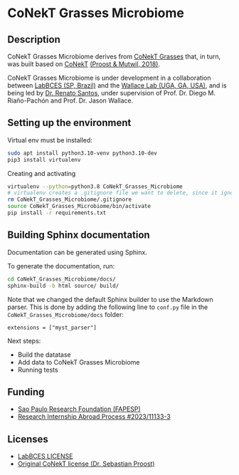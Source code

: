 # CoNekT Grasses Microbiome

## Description


CoNekT Grasses Microbiome derives from [CoNekT Grasses](https://github.com/labbces/conekt_grasses) that, in turn, was built based on [CoNekT](https://github.com/sepro/conekt) [(Proost & Mutwil, 2018)](https://academic.oup.com/nar/article/46/W1/W133/4990637).


CoNekT Grasses Microbiome is under development in a collaboration between [LabBCES (SP, Brazil)](https://labbces.cena.usp.br/) and the [Wallace Lab (UGA, GA, USA)](https://wallacelab.uga.edu/), and is being led by [Dr. Renato Santos](https://santosrac.netlify.app/), under supervision of Prof. Dr. Diego M. Riaño-Pachón and Prof. Dr. Jason Wallace.

## Setting up the environment

Virtual env must be installed:

```bash
sudo apt install python3.10-venv python3.10-dev
pip3 install virtualenv
```

Creating and activating

```bash
virtualenv --python=python3.8 CoNekT_Grasses_Microbiome
# virtualenv creates a .gitignore file we want to delete, since it ignores all changes in repository
rm CoNekT_Grasses_Microbiome/.gitignore
source CoNekT_Grasses_Microbiome/bin/activate
pip install -r requirements.txt
```

## Building Sphinx documentation


Documentation can be generated using Sphinx.

To generate the documentation, run:

```bash
cd CoNekT_Grasses_Microbiome/docs/
sphinx-build -b html source/ build/
```

Note that we changed the default Sphinx builder to use the Markdown parser. This is done by adding the following line to `conf.py` file in the `CoNekT_Grasses_Microbiome/docs` folder:

```
extensions = ["myst_parser"]
```

Next steps:

 * Build the datatase
 * Add data to CoNekT Grasses Microbiome
 * Running tests

## Funding


 * [Sao Paulo Research Foundation (FAPESP)](https://fapesp.br/)
  * [Research Internship Abroad Process #2023/11133-3](https://bv.fapesp.br/en/bolsas/212537/integrating-metataxonomics-and-host-transcriptomics-data-in-maize/)


## Licenses

 * [LabBCES LICENSE](LICENSE)
 * [Original CoNekT license (Dr. Sebastian Proost)](LICENSE_CoNekT.md)